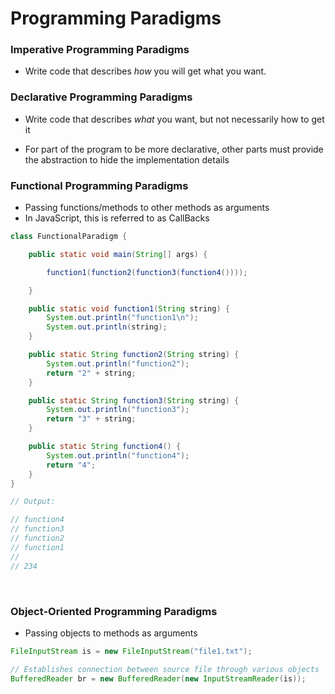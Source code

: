 # Programming Paradigms

### Imperative Programming Paradigms

- Write code that describes *how* you will get what you want.


### Declarative Programming Paradigms

- Write code that describes *what* you want, but not necessarily how to get it

- For part of the program to be more declarative, other parts must provide the abstraction to hide the implementation details


### Functional Programming Paradigms

- Passing functions/methods to other methods as arguments
- In JavaScript, this is referred to as CallBacks
```java
class FunctionalParadigm {

    public static void main(String[] args) {

        function1(function2(function3(function4())));

    }

    public static void function1(String string) {
        System.out.println("function1\n");
        System.out.println(string);
    }

    public static String function2(String string) {
        System.out.println("function2");
        return "2" + string;
    }

    public static String function3(String string) {
        System.out.println("function3");
        return "3" + string;
    }

    public static String function4() {
        System.out.println("function4");
        return "4";
    }
}

// Output:

// function4
// function3
// function2
// function1
//
// 234
```

<br />

### Object-Oriented Programming Paradigms

- Passing objects to methods as arguments

```java
FileInputStream is = new FileInputStream("file1.txt");

// Establishes connection between source file through various objects
BufferedReader br = new BufferedReader(new InputStreamReader(is));
```
